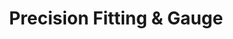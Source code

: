 ---
title: "Precision Fitting & Gauge"
url: /amarillo/precision-fitting-and-gauge/
shop: machinery
---
